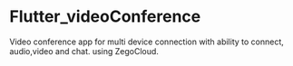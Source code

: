 # Flutter_videoConference
Video conference app for multi device connection with ability to connect, audio,video and chat. using ZegoCloud.

